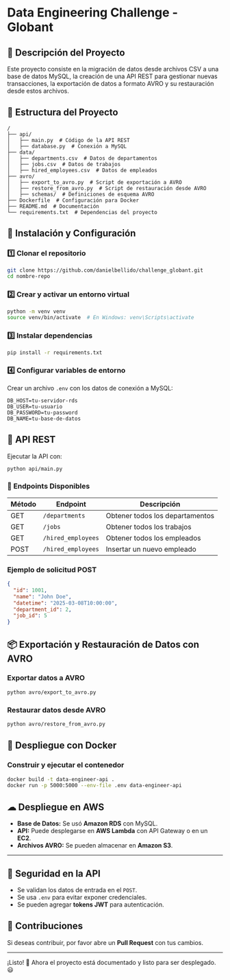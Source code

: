 # Data Engineering Challenge - Globant

## 📌 Descripción del Proyecto
Este proyecto consiste en la migración de datos desde archivos CSV a una base de datos MySQL, la creación de una API REST para gestionar nuevas transacciones, la exportación de datos a formato AVRO y su restauración desde estos archivos.

## 📂 Estructura del Proyecto
```
/
├── api/
│   ├── main.py  # Código de la API REST
│   ├── database.py  # Conexión a MySQL
├── data/
│   ├── departments.csv  # Datos de departamentos
│   ├── jobs.csv  # Datos de trabajos
│   ├── hired_employees.csv  # Datos de empleados
├── avro/
│   ├── export_to_avro.py  # Script de exportación a AVRO
│   ├── restore_from_avro.py  # Script de restauración desde AVRO
│   ├── schemas/  # Definiciones de esquema AVRO
├── Dockerfile  # Configuración para Docker
├── README.md  # Documentación
└── requirements.txt  # Dependencias del proyecto
```

## 🚀 Instalación y Configuración
### 1️⃣ Clonar el repositorio
```bash
git clone https://github.com/danielbellido/challenge_globant.git
cd nombre-repo
```

### 2️⃣ Crear y activar un entorno virtual
```bash
python -m venv venv
source venv/bin/activate  # En Windows: venv\Scripts\activate
```

### 3️⃣ Instalar dependencias
```bash
pip install -r requirements.txt
```

### 4️⃣ Configurar variables de entorno
Crear un archivo `.env` con los datos de conexión a MySQL:
```plaintext
DB_HOST=tu-servidor-rds
DB_USER=tu-usuario
DB_PASSWORD=tu-password
DB_NAME=tu-base-de-datos
```

## 📡 API REST
Ejecutar la API con:
```bash
python api/main.py
```

### 📝 Endpoints Disponibles
| Método | Endpoint | Descripción |
|--------|---------|-------------|
| GET    | `/departments` | Obtener todos los departamentos |
| GET    | `/jobs` | Obtener todos los trabajos |
| GET    | `/hired_employees` | Obtener todos los empleados |
| POST   | `/hired_employees` | Insertar un nuevo empleado |

### Ejemplo de solicitud POST
```json
{
  "id": 1001,
  "name": "John Doe",
  "datetime": "2025-03-08T10:00:00",
  "department_id": 2,
  "job_id": 5
}
```

## 📦 Exportación y Restauración de Datos con AVRO
### Exportar datos a AVRO
```bash
python avro/export_to_avro.py
```

### Restaurar datos desde AVRO
```bash
python avro/restore_from_avro.py
```

## 🐳 Despliegue con Docker
### Construir y ejecutar el contenedor
```bash
docker build -t data-engineer-api .
docker run -p 5000:5000 --env-file .env data-engineer-api
```

## ☁ Despliegue en AWS
- **Base de Datos:** Se usó **Amazon RDS** con MySQL.
- **API:** Puede desplegarse en **AWS Lambda** con API Gateway o en un **EC2**.
- **Archivos AVRO:** Se pueden almacenar en **Amazon S3**.

---

## 🔐 Seguridad en la API
- Se validan los datos de entrada en el `POST`.
- Se usa `.env` para evitar exponer credenciales.
- Se pueden agregar **tokens JWT** para autenticación.

## 📌 Contribuciones
Si deseas contribuir, por favor abre un **Pull Request** con tus cambios.

---

¡Listo! 🚀 Ahora el proyecto está documentado y listo para ser desplegado. 😃

